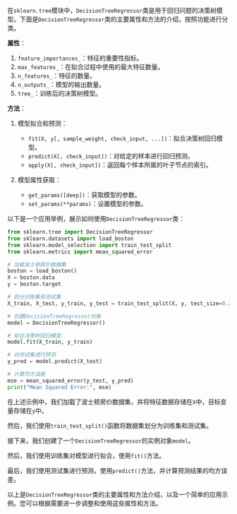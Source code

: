 在`sklearn.tree`模块中，`DecisionTreeRegressor`类是用于回归问题的决策树模型。下面是`DecisionTreeRegressor`类的主要属性和方法的介绍，按照功能进行分类。

**属性**：

1. `feature_importances_`：特征的重要性指标。
2. `max_features_`：在拟合过程中使用的最大特征数量。
3. `n_features_`：特征的数量。
4. `n_outputs_`：模型的输出数量。
5. `tree_`：训练后的决策树模型。

**方法**：

1. 模型拟合和预测：
   - `fit(X, y[, sample_weight, check_input, ...])`：拟合决策树回归模型。
   - `predict(X[, check_input])`：对给定的样本进行回归预测。
   - `apply(X[, check_input])`：返回每个样本所属的叶子节点的索引。
   
2. 模型属性获取：
   - `get_params([deep])`：获取模型的参数。
   - `set_params(**params)`：设置模型的参数。

以下是一个应用举例，展示如何使用`DecisionTreeRegressor`类：

```python
from sklearn.tree import DecisionTreeRegressor
from sklearn.datasets import load_boston
from sklearn.model_selection import train_test_split
from sklearn.metrics import mean_squared_error

# 加载波士顿房价数据集
boston = load_boston()
X = boston.data
y = boston.target

# 划分训练集和测试集
X_train, X_test, y_train, y_test = train_test_split(X, y, test_size=0.2, random_state=42)

# 创建DecisionTreeRegressor对象
model = DecisionTreeRegressor()

# 拟合决策树回归模型
model.fit(X_train, y_train)

# 对测试集进行预测
y_pred = model.predict(X_test)

# 计算均方误差
mse = mean_squared_error(y_test, y_pred)
print("Mean Squared Error:", mse)
```

在上述示例中，我们加载了波士顿房价数据集，并将特征数据存储在`X`中，目标变量存储在`y`中。

然后，我们使用`train_test_split()`函数将数据集划分为训练集和测试集。

接下来，我们创建了一个`DecisionTreeRegressor`的实例对象`model`。

然后，我们使用训练集对模型进行拟合，使用`fit()`方法。

最后，我们使用测试集进行预测，使用`predict()`方法，并计算预测结果的均方误差。

以上是`DecisionTreeRegressor`类的主要属性和方法介绍，以及一个简单的应用示例。您可以根据需要进一步调整和使用这些属性和方法。